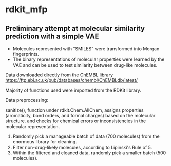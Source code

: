 # rdkit_mfp
Preliminary attempt at molecular similarity prediction with a simple VAE
-
- Molecules represented with "SMILES" were transformed into Morgan fingerprints.
- The binary representations of molecular properties were learned by the VAE and can be used to test similarity between drug-like molecules.

Data downloaded directly from the ChEMBL library https://ftp.ebi.ac.uk/pub/databases/chembl/ChEMBLdb/latest/

Majority of functions used were imported from the RDKit library.

Data preprocessing:

sanitize(), function under rdkit.Chem.AllChem, assigns properties (aromaticity, bond orders, and formal charges) based on the molecular structure. and
checks for chemical errors or inconsistencies in the molecular representation.

1. Randomly pick a manageable batch of data (700 molecules) from the enormous library for cleaning.
2. Filter non-drug-likely molecules, according to Lipinski's Rule of 5.
3. Within the filtered and cleaned data, randomly pick a smaller batch (500 molecules).
